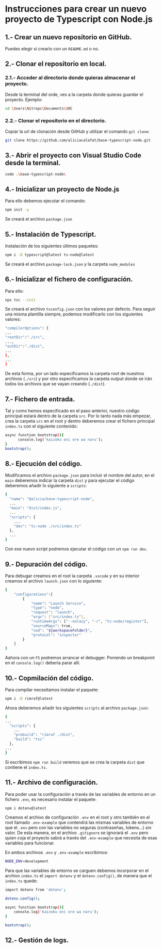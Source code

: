 # Instrucciones para crear un nuevo proyecto de Typescript con Node.js

## 1.- Crear un nuevo repositorio en GitHub.
Puedes elegir si crearlo con un `README.md` o no.

## 2.- Clonar el repositorio en local.
### 2.1.- Acceder al directorio donde quieras almacenar el proyecto.
Desde la terminal del orde, ves a la carpeta donde quieras guardar el proyecto. Ejemplo:
```sh
cd \Users\Nitropc\Documents\UOC
```
### 2.2.- Clonar el repositorio en el directorio.
Copiar la url de clonación desde GitHub y utilizar el comando `git clone`:
```sh
git clone https://github.com/aliciacalafat/base-typescript-node.git
```

## 3.- Abrir el proyecto con Visual Studio Code desde la terminal.
```sh
code .\base-typescript-node\
```

## 4.- Inicializar un proyecto de Node.js
Para ello debemos ejecutar el comando:
```sh
npm init -y
```
Se creará el archivo `package.json`

## 5.- Instalación de Typescript.
Instalación de los siguientes últimos paquetes:
```sh
npm i -D typescript@latest ts-node@latest
```
Se creará el archivo `package-lock.json` y la carpeta `node_modules`

## 6.- Inicializar el fichero de configuración.
Para ello:
```sh
npx tsc --init
```
Se creará el archivo `tsconfig.json` con los valores por defecto. Para seguir una misma plantilla siempre, podemos modificarlo con los siguientes valores:
```sh
"compilerOptions": {
...
"rootDir":"./src",
...,
"outDir":"./dist",
...
},
...
}
```
De esta forma, por un lado especificamos la carpeta root de nuestros archivos (`./src`) y por otro especificamos la carpeta output donde se irán todos los archivos que se vayan creando (`./dist`).

## 7.- Fichero de entrada.
Tal y como hemos especificado en el paso anterior, nuestro código principal estará dentro de la carpeta `src`. Por lo tanto nada más empezar, crea la carpeta `src` en el root y dentro deberemos crear el fichero principal `index.ts` con el siguiente contenido:
```sh
async function bootstrap(){
      console.log('kaizoku oni ore wa naru');
}
bootstrap();
```

## 8.- Ejecución del código.
Modificamos el archivo `package.json` para incluir el nombre del autor, en el `main` deberemos indicar la carpeta `dist` y para ejecutar el código deberemos añadir lo siguiente a `scripts`:
```sh
{
  "name": "@alicia/base-typescript-node",
  ...
  "main": "dist/index.js",
  ...
  "scripts": {
    ...
    "dev": "ts-node ./src/index.ts"
  },
  ...
}
```
Con ese nuevo script podremos ejecutar el código con un `npm run dev`.

## 9.- Depuración del código.
Para debugar creamos en el root la carpeta `.vscode` y en su interior creamos el archivo `launch.json` con lo siguiente:
```sh
{
    "configurations":[
        {
            "name": "Launch Service",
            "type": "node",
            "request": "launch",
            "args": ["src/index.ts"],
            "runtimeArgs": ["--nolazy", "-r", "ts-node/register"],
            "sourceMaps": true,
            "cwd": "${workspaceFolder}",
            "protocol": "inspector"            
        }
    ]
}
```
Aahora con un `F5` podremos arrancar el debugger. Poniendo un breakpoint en el `console.log()` debería parar allí.

## 10.- Copmilación del código.
Para compilar necesitamos instalar el paquete:
```sh
npm i -D rimraf@latest
```

Ahora deberemos añadir los siguientes `scripts` al archivo `package.json`:
```sh
{
...
  "scripts": {
    ...
    "prebuild": "rimraf ./dist",
    "build": "tsc"
  },
...
}
```
Si escribimos `npm run build` veremos que se crea la carpeta `dist` que contiene el `index.ts`.

## 11.- Archivo de configuración.
Para poder usar la configuración a través de las variables de entorno en un fichero `.env`, es necesario instalar el paquete:
```sh
npm i dotenv@latest
```

Creamos el archivo de configuración `.env` en el root y otro también en el root llamado `.env-example` que contendrá las mismas variables de entorno que el `.env` pero con las variables no seguras (contraseñas, tokens...) sin valor. De esta manera, en el archivo `.gitignore` se ignorará el `.env` pero quien coja el proyecto sabrá a través del `.env-example` que necesita de esas variables para funcionar.

En ambos archivos `.env` y `.env-example` escribimos:
```sh
NODE_ENV=development
```

Para que las variables de entorno se carguen debemos incorporar en el archivo `index.ts` el `import dotenv` y el `dotenv.config()`, de manera que el `index.ts` quede: 
```sh
import dotenv from 'dotenv';

dotenv.config();

async function bootstrap(){
    console.log('kaizoku oni ore wa naru');
}

bootstrap();
```

## 12.- Gestión de logs.
